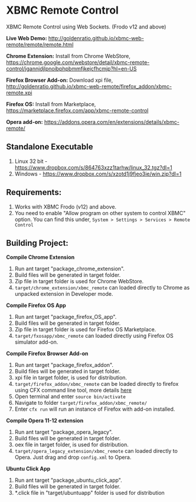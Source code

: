 XBMC Remote Control
===================

XBMC Remote Control using Web Sockets. (Frodo v12 and above)

**Live Web Demo:** http://goldenratio.github.io/xbmc-web-remote/remote/remote.html

**Chrome Extension:** Install from Chrome WebStore, https://chrome.google.com/webstore/detail/xbmc-remote-control/jgannjdjlpnoibphpbmmfjkejcfhcmjp?hl=en-US

**Firefox Browser Add-on:** Download xpi file, http://goldenratio.github.io/xbmc-web-remote/firefox_addon/xbmc-remote.xpi

**Firefox OS:** Install from Marketplace, https://marketplace.firefox.com/app/xbmc-remote-control

**Opera add-on:** https://addons.opera.com/en/extensions/details/xbmc-remote/

**Standalone Executable**
-------------------------

1. Linux 32 bit - https://www.dropbox.com/s/864763xzz1tarhw/linux_32.tgz?dl=1
2. Windows - https://www.dropbox.com/s/xzotd1j9fjeo3ie/win.zip?dl=1


**Requirements**:
----------------
1. Works with XBMC Frodo (v12) and above.
2. You need to enable "Allow program on other system to control XBMC" option. You can find this under,
   `System > Settings > Services > Remote Control`


**Building Project:**
-------------------

**Compile Chrome Extension**

1. Run ant target "package_chrome_extension".
2. Build files will be generated in target folder.
3. Zip file in target folder is used for Chrome WebStore.
4. `target/chrome_extension/xbmc_remote` can loaded directly to Chrome as unpacked extension in Developer mode.

**Compile Firefox OS App**

1. Run ant target "package_firefox_OS_app".
2. Build files will be generated in target folder.
3. Zip file in target folder is used for Firefox OS Marketplace.
4. `target/fxosapp/xbmc_remote` can loaded directly using Firefox OS simulator add-on.


**Compile Firefox Browser Add-on**

1. Run ant target "package_firefox_addon".
2. Build files will be generated in target folder.
3. xpi file in target folder, is used for distribution.
3. `target/firefox_addon/xbmc_remote` can be loaded directly to firefox using CFX command line tool, more details [here](https://addons.mozilla.org/en-US/developers/docs/sdk/latest/dev-guide/tutorials/getting-started-with-cfx.html)
  1. Open terminal and enter `source bin/activate`
  2. Navigate to folder `target/firefox_addon/xbmc_remote/`
  3. Enter `cfx run` will run an instance of Firefox with add-on installed.

**Compile Opera 11-12 extension**

1. Run ant target "package_opera_legacy".
2. Build files will be generated in target folder.
3. oex file in target folder, is used for distribution.
4. `target/opera_legacy_extension/xbmc_remote` can loaded directly to Opera. Just drag and drop `config.xml` to Opera.


**Ubuntu Click App**

1. Run ant target "package_ubuntu_click_app".
2. Build files will be generated in target folder.
3. *.click file in "target/ubuntuapp" folder is used for distribution

